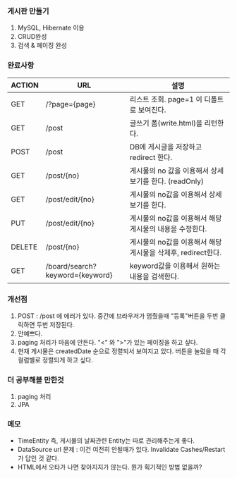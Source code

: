 ### 게시판 만들기
1. MySQL, Hibernate 이용
2. CRUD완성
3. 검색 & 페이징 완성



### 완료사항
  ACTION | URL | 설명
  ---|---|--
 GET    | /?page={page}       | 리스트 조회. page=1 이 디폴트로 보여진다.
 GET    | /post               | 글쓰기 폼(write.html)을 리턴한다. 
 POST   | /post               | DB에 게시글을 저장하고 redirect 한다.
 GET    | /post/{no}          | 게시물의 no 값을 이용해서 상세보기를 한다. (readOnly)
 GET    | /post/edit/{no}     | 게시물의 no값을 이용해서 상세보기를 한다. 
 PUT    | /post/edit/{no}     | 게시물의 no값을 이용해서 해당 게시물의 내용을 수정한다.
 DELETE | /post/{no}          | 게시물의 no값을 이용해서 해당 게시물을 삭제후, redirect한다.
 GET    | /board/search?keyword={keyword}    | keyword값을 이용해서 원하는 내용을 검색한다.  



### 개선점
1. POST : /post 에 에러가 있다. 중간에 브라우저가 멈췄을때 "등록"버튼을 두번 클릭하면 두번 저장된다.
2. 안예쁘다.
3. paging 처리가 마음에 안든다. "<" 와 ">"가 있는 페이징을 하고 싶다.
4. 현재 게시물은 createdDate 순으로 정렬되서 보여지고 있다. 버튼을 눌렀을 때 각 컬럼별로 정렬되게 하고 싶다.



### 더 공부해볼 만한것 
1. paging 처리
2. JPA


### 메모
- TimeEntity 즉, 게시물의 날짜관련 Entity는 따로 관리해주는게 좋다.
- DataSource url 문제 : 이건 여전히 안될때가 있다. Invalidate Cashes/Restart 가 답인 것 같다.
- HTML에서 오타가 나면 찾아지지가 않는다. 뭔가 획기적인 방법 없을까?
